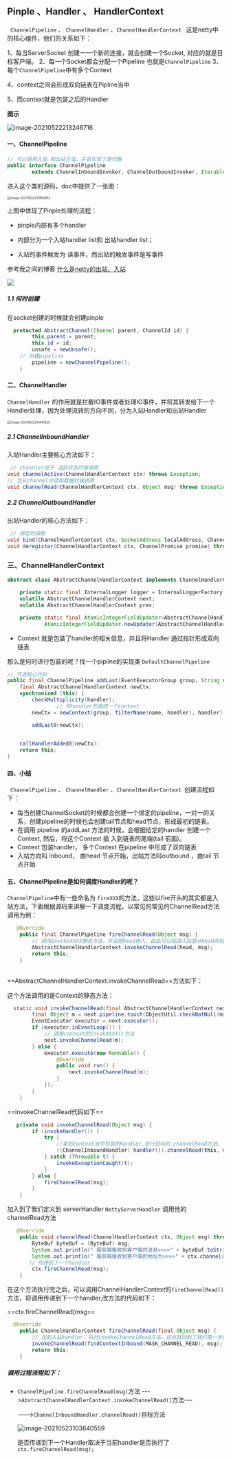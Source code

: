 ## Pinple 、Handler 、 HandlerContext

` ChannelPipeline` 、 `ChannelHandler` 、`ChannelHandlerContext ` 这是netty中的核心组件，他们的关系如下：

1、每当ServerSocket 创建一一个新的连接，就会创建一个Socket, 对应的就是目标客户端。
2、每一个Socket都会分配一个Pipeline 也就是`ChannelPipeline`
3、每个`ChannelPipeline`中有多个Context

4、context之间会形成双向链表在Pipline当中                       

5、而context就是包装之后的Handler

**图示**

![image-20210522213246716](https://gitee.com/liuzihao169/pic/raw/master/image/20210522213248.png)

#### 一、ChannelPipeline

```java
// 可以调用入站 和出站方法，并且实现了迭代器
public interface ChannelPipeline
        extends ChannelInboundInvoker, ChannelOutboundInvoker, Iterable<Entry<String, ChannelHandler>> {
```



进入这个类的源码，doc中提供了一张图：

<img src="https://gitee.com/liuzihao169/pic/raw/master/image/20210523102541.png" alt="image-20210522213950912" style="zoom:50%;" />

上图中体现了Pinple处理的流程：

- pinple内部有多个handler

- 内部分为一个入站handler list和 出站handler list；
- 入站的事件触发为 读事件，而出站的触发事件是写事件

参考我之间的博客 [什么是netty的出站、入站](https://blog.csdn.net/weixin_43732955/article/details/116723951)

![](https://img-blog.csdnimg.cn/img_convert/3c8fdf69fc80d3d57b542c851a97a59b.png)

##### 1.1 何时创建

在socket创建的时候就会创建pinple

```java
  protected AbstractChannel(Channel parent, ChannelId id) {
        this.parent = parent;
        this.id = id;
        unsafe = newUnsafe();
    // 创建pipeline
        pipeline = newChannelPipeline();
    }
```



#### 二、ChannelHandler

`ChannelHandler` 的作用就是拦截IO事件或者处理IO事件，并将其转发给下一个Handler处理，因为处理流转的方向不同，分为入站Handler和出站Handler

<img src="https://gitee.com/liuzihao169/pic/raw/master/image/20210522215558.png" alt="image-20210522215441520" style="zoom:50%;" />

##### 2.1 ChannelInboundHandler

入站Handler主要核心方法如下：

```java
 // channler处于 活跃状态时被调用
void channelActive(ChannelHandlerContext ctx) throws Exception;
// 当从channel中读取数据时被调用
void channelRead(ChannelHandlerContext ctx, Object msg) throws Exception;
```

##### 2.2 ChannelOutboundHandler

出站Handler的核心方法如下：

```java
 // 绑定时调用
void bind(ChannelHandlerContext ctx, SocketAddress localAddress, ChannelPromise promise) throws Exception;
void deregister(ChannelHandlerContext ctx, ChannelPromise promise) throws Exception;

```

### 三、ChannelHandlerContext

```java
abstract class AbstractChannelHandlerContext implements ChannelHandlerContext, ResourceLeakHint {

    private static final InternalLogger logger = InternalLoggerFactory.getInstance(AbstractChannelHandlerContext.class);
    volatile AbstractChannelHandlerContext next;
    volatile AbstractChannelHandlerContext prev;

    private static final AtomicIntegerFieldUpdater<AbstractChannelHandlerContext> HANDLER_STATE_UPDATER =
            AtomicIntegerFieldUpdater.newUpdater(AbstractChannelHandlerContext.class, "handlerState");

```

* Context 就是包装了handler的相关信息，并且将Handler 通过指针形成双向链表

那么是何时进行包装的呢？找一个pipline的实现类 `DefaultChannelPipeline`

```java
// 节选核心代码
public final ChannelPipeline addLast(EventExecutorGroup group, String name, ChannelHandler handler) {
    final AbstractChannelHandlerContext newCtx;
    synchronized (this) {
        checkMultiplicity(handler);
				// 将handler包装成一个context
        newCtx = newContext(group, filterName(name, handler), handler);

        addLast0(newCtx);

    
    callHandlerAdded0(newCtx);
    return this;
}
```

#### 四、小结 

` ChannelPipeline` 、 `ChannelHandler` 、`ChannelHandlerContext `创建流程如下：

- 每当创建ChannelSocket的时候都会创建一个绑定的pipeline，一对一的关系，创建pipeline的时候也会创建tail节点和head节点，形成最初的链表。
- 在调用 pipeline 的addLast 方法的时候，会根据给定的handler 创建一个 Context, 然后，将这个Context 插
  入到链表的尾端(tail 前面)。
-  Context 包装handler， 多个Context 在pipeline 中形成了双向链表
- 入站方向叫 inbound， 由head 节点开始，出站方法叫outbound ，由tail 节点开始

#### 五、ChannelPipeline是如何调度Handler的呢？

`ChannelPipeline`中有一些命名为 `fireXXX`的方法，这些以fire开头的其实都是入站方法，下面根据源码来讲解一下调度流程。以常见的常见的ChannelRead方法调用为例：

```java
   @Override
    public final ChannelPipeline fireChannelRead(Object msg) {
        // 调用invokeXXXX静态方法，并且把head传入，由此可以知道入站是从head开始调用
        AbstractChannelHandlerContext.invokeChannelRead(head, msg);
        return this;
    }
	
```

==AbstractChannelHandlerContext.invokeChannelRead==方法如下：

这个方法调用的是Context的静态方法：

```java
  static void invokeChannelRead(final AbstractChannelHandlerContext next, Object msg) {
        final Object m = next.pipeline.touch(ObjectUtil.checkNotNull(msg, "msg"), next);
        EventExecutor executor = next.executor();
        if (executor.inEventLoop()) {
            // 调用context的invokXXXX()方法
            next.invokeChannelRead(m);
        } else {
            executor.execute(new Runnable() {
                @Override
                public void run() {
                    next.invokeChannelRead(m);
                }
            });
        }
    }
```

==invokeChannelRead代码如下==

```java
   private void invokeChannelRead(Object msg) {
        if (invokeHandler()) {
            try {
                //拿到context当中包装的Handler,执行目标的 channelRead方法，
                ((ChannelInboundHandler) handler()).channelRead(this, msg);
            } catch (Throwable t) {
                invokeExceptionCaught(t);
            }
        } else {
            fireChannelRead(msg);
        }
    }
```

加入到了我们定义到 serverHandler `NettyServerHandler` 调用他的 channelRead方法

```java
   @Override
    public void channelRead(ChannelHandlerContext ctx, Object msg) throws Exception {
        ByteBuf byteBuf = (ByteBuf) msg;
        System.out.println(" 服务端接收到客户端的消息>>>>" + byteBuf.toString(CharsetUtil.UTF_8));
        System.out.println(" 服务端接收到客户端的地址为>>>>" + ctx.channel().remoteAddress());
       // 传递到下一个handler
        ctx.fireChannelRead(msg);
    }

```

在这个方法执行完之后，可以调用ChannelHandlerContext的`fireChannelRead()`方法，将调用传递到下一个handler,改方法的代码如下：

==ctx.fireChannelRead(msg==

```java
  @Override
    public ChannelHandlerContext fireChannelRead(final Object msg) {
        // 找到入站handler，执行invokeChannelRead方法，这也就回到了我们第一步的方法，形成了闭环。
        invokeChannelRead(findContextInbound(MASK_CHANNEL_READ), msg);
        return this;
    }
```

##### 调用过程流程如下：

- `ChannelPipeline.fireChannelRead(msg)`方法 --->`AbstractChannelHandlerContext.invokeChannelRead()`方法---

  --->`ChannelInboundHandler.channelRead()`目标方法

  ![image-20210523103640559](https://gitee.com/liuzihao169/pic/raw/master/image/20210523103642.png)

  是否传递到下一个Handler取决于当前handler是否执行了`ctx.fireChannelRead(msg); `